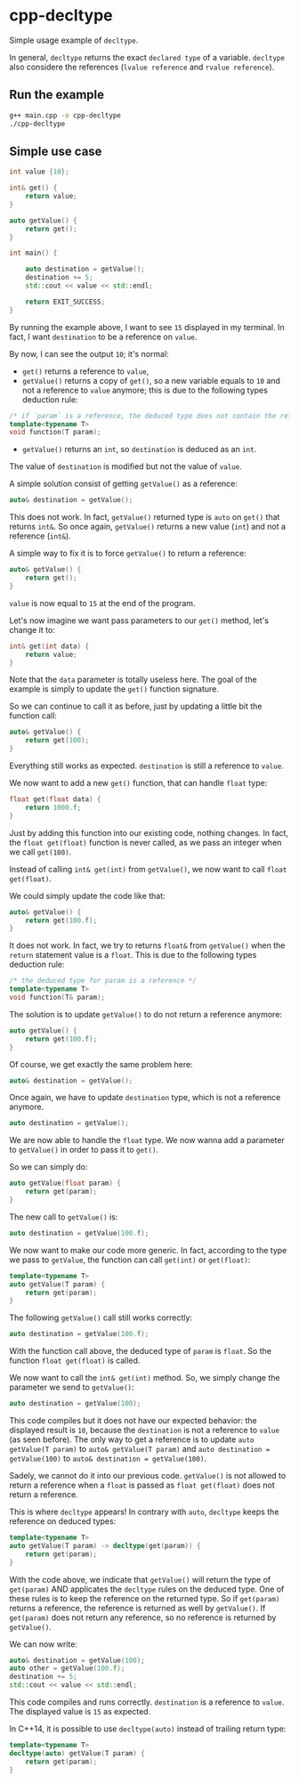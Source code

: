 # cpp-decltype

Simple usage example of `decltype`.

In general, `decltype` returns the exact `declared type` of a variable.
`decltype` also considere the references (`lvalue reference` and `rvalue reference`).

## Run the example

```bash
g++ main.cpp -o cpp-decltype
./cpp-decltype
```

## Simple use case

```cpp
int value {10};

int& get() {
    return value;
}

auto getValue() {
    return get();
}

int main() {

    auto destination = getValue();
    destination += 5;
    std::cout << value << std::endl;

    return EXIT_SUCCESS;
}
```

By running the example above, I want to see `15` displayed in my terminal.
In fact, I want `destination` to be a reference on `value`.

By now, I can see the output `10`; it's normal:
 * `get()` returns a reference to `value`,
 * `getValue()` returns a copy of `get()`, so a new variable equals to `10` and not a reference to `value` anymore; this is due to the following types deduction rule:

```cpp
/* if `param` is a reference, the deduced type does not contain the reference anymore */
template<typename T>
void function(T param);
```

 * `getValue()` returns an `int`, so `destination` is deduced as an `int`.

The value of `destination` is modified but not the value of `value`.

A simple solution consist of getting `getValue()` as a reference:

```cpp
auto& destination = getValue();
```

This does not work. In fact, `getValue()` returned type is `auto` on `get()` that returns `int&`. So once again, `getValue()` returns a new value (`int`) and not a reference (`int&`).

A simple way to fix it is to force `getValue()` to return a reference:

```cpp
auto& getValue() {
    return get();
}
```

`value` is now equal to `15` at the end of the program.

Let's now imagine we want pass parameters to our `get()` method, let's change it to:

```cpp
int& get(int data) {
    return value;
}
```

Note that the `data` parameter is totally useless here. The goal of the example
is simply to update the `get()` function signature.

So we can continue to call it as before, just by updating a little bit the function call:

```cpp
auto& getValue() {
    return get(100);
}
```

Everything still works as expected. `destination` is still a reference to `value`.

We now want to add a new `get()` function, that can handle `float` type:

```cpp
float get(float data) {
    return 1000.f;
}
```

Just by adding this function into our existing code, nothing changes.
In fact, the `float get(float)` function is never called,
as we pass an integer when we call `get(100)`.

Instead of calling `int& get(int)` from `getValue()`, we now want to call `float get(float)`.

We could simply update the code like that:

```cpp
auto& getValue() {
    return get(100.f);
}
```

It does not work. In fact, we try to returns `float&` from `getValue()`
when the `return` statement value is a `float`.
This is due to the following types deduction rule:

```cpp
/* the deduced type for param is a reference */
template<typename T>
void function(T& param);
```

The solution is to update `getValue()` to do not return a reference anymore:

```cpp
auto getValue() {
    return get(100.f);
}
```

Of course, we get exactly the same problem here:

```cpp
auto& destination = getValue();
```

Once again, we have to update `destination` type, which is not a reference anymore.

```cpp
auto destination = getValue();
```

We are now able to handle the `float` type. We now wanna add a parameter
to `getValue()` in order to pass it to `get()`.

So we can simply do:

```cpp
auto getValue(float param) {
    return get(param);
}
```

The new call to `getValue()` is:

```cpp
auto destination = getValue(100.f);
```

We now want to make our code more generic. In fact, according to the type
we pass to `getValue`, the function can call `get(int)` or `get(float)`:

```cpp
template<typename T>
auto getValue(T param) {
    return get(param);
}
```

The following `getValue()` call still works correctly:

```cpp
auto destination = getValue(100.f);
```

With the function call above, the deduced type of `param` is `float`.
So the function `float get(float)` is called.

We now want to call the `int& get(int)` method. So, we simply change the parameter
we send to `getValue()`:

```cpp
auto destination = getValue(100);
```

This code compiles but it does not have our expected behavior: the displayed
result is `10`, because the `destination` is not a reference to `value` (as seen before).
The only way to get a reference is to update `auto getValue(T param)` to `auto& getValue(T param)`
and `auto destination = getValue(100)` to `auto& destination = getValue(100)`.

Sadely, we cannot do it into our previous code. `getValue()` is not allowed to return
a reference when a `float` is passed as `float get(float)` does not return a reference.

This is where `decltype` appears! In contrary with `auto`, `decltype` keeps the reference
on deduced types:

```cpp
template<typename T>
auto getValue(T param) -> decltype(get(param)) {
    return get(param);
}
```

With the code above, we indicate that `getValue()` will return the type of `get(param)`
AND applicates the `decltype` rules on the deduced type. One of these rules is to keep
the reference on the returned type. So if `get(param)` returns a reference,
the reference is returned as well by `getValue()`. If `get(param)` does not return
any reference, so no reference is returned by `getValue()`.

We can now write:

```cpp
auto& destination = getValue(100);
auto other = getValue(100.f);
destination += 5;
std::cout << value << std::endl;
```

This code compiles and runs correctly. `destination` is a reference to `value`.
The displayed value is `15` as expected.

In C++14, it is possible to use `decltype(auto)` instead of trailing return type:

```cpp
template<typename T>
decltype(auto) getValue(T param) {
    return get(param);
}
```
